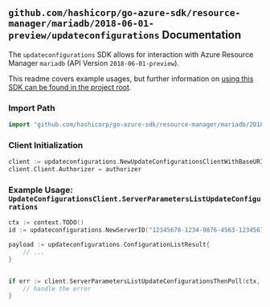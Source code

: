 
## `github.com/hashicorp/go-azure-sdk/resource-manager/mariadb/2018-06-01-preview/updateconfigurations` Documentation

The `updateconfigurations` SDK allows for interaction with Azure Resource Manager `mariadb` (API Version `2018-06-01-preview`).

This readme covers example usages, but further information on [using this SDK can be found in the project root](https://github.com/hashicorp/go-azure-sdk/tree/main/docs).

### Import Path

```go
import "github.com/hashicorp/go-azure-sdk/resource-manager/mariadb/2018-06-01-preview/updateconfigurations"
```


### Client Initialization

```go
client := updateconfigurations.NewUpdateConfigurationsClientWithBaseURI("https://management.azure.com")
client.Client.Authorizer = authorizer
```


### Example Usage: `UpdateConfigurationsClient.ServerParametersListUpdateConfigurations`

```go
ctx := context.TODO()
id := updateconfigurations.NewServerID("12345678-1234-9876-4563-123456789012", "example-resource-group", "serverValue")

payload := updateconfigurations.ConfigurationListResult{
	// ...
}


if err := client.ServerParametersListUpdateConfigurationsThenPoll(ctx, id, payload); err != nil {
	// handle the error
}
```
